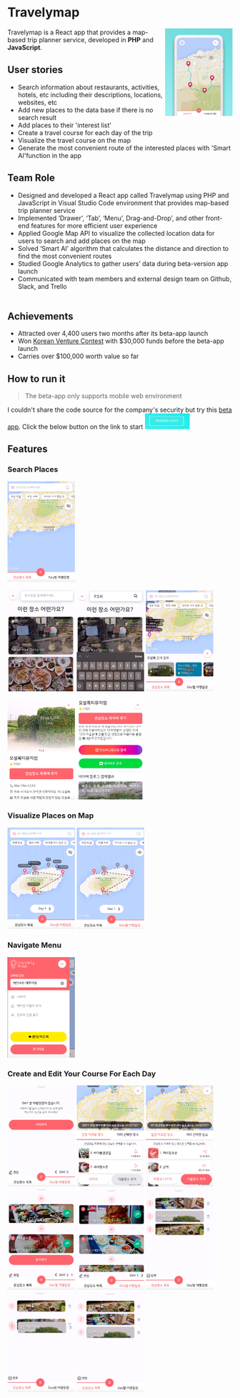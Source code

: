 # Travelymap

<img align=right width=30% src="https://github.com/parkyo/Travelymap/blob/master/main.png"/>
Travelymap is a React app that provides a map-based trip planner service, developed in <strong>PHP</strong> and <strong>JavaScript</strong>.

## User stories
- Search information about restaurants, activities, hotels, etc including their descriptions, locations, websites, etc
- Add new places to the data base if there is no search result
- Add places to their 'interest list'
- Create a travel course for each day of the trip
- Visualize the travel course on the map
- Generate the most convenient route of the interested places with 'Smart AI'function in the app

## Team Role
- Designed and developed a React app called Travelymap using PHP and JavaScript in Visual Studio Code environment 
   that provides map-based trip planner service 
- Implemented ‘Drawer’, ‘Tab’, ‘Menu’, Drag-and-Drop’, and other front-end features for more efficient user experience
- Applied Google Map API to visualize the collected location data for users to search and add places on the map
- Solved ‘Smart AI’ algorithm that calculates the distance and direction to find the most convenient routes 
- Studied Google Analytics to gather users’ data during beta-version app launch
- Communicated with team members and external design team on Github, Slack, and Trello
<br><br>
## Achievements
- Attracted over 4,400 users two months after its beta-app launch
- Won <a href="https://www.tourventure.or.kr/biz/main/view">Korean Venture Contest</a> with $30,000 funds before the beta-app launch
- Carries over $100,000 worth value so far

## How to run it
<blockquote> The beta-app only supports mobile web environment</blockquote>
I couldn't share the code source for the company's security but try this <a href="https://www.travelymap.com/">beta app</a>. 
Click the below button on the link to start <img width=20% src="https://github.com/parkyo/Travelymap/blob/master/start_button.png"/> 

## Features
### Search Places
<img width=30% src="https://github.com/parkyo/Travelymap/blob/master/search/default.png" />

 <img width=30% src="https://github.com/parkyo/Travelymap/blob/master/search/search_page.png"/>   <img width=30% src="https://github.com/parkyo/Travelymap/blob/master/search/type.png"/>   <img width=30% src="https://github.com/parkyo/Travelymap/blob/master/search/search_result.png"/>

<img width=30% src="https://github.com/parkyo/Travelymap/blob/master/search/place.png"/>  <img width=30% src="https://github.com/parkyo/Travelymap/blob/master/search/more_info.png"/>  

### Visualize Places on Map
<img width=30% src="https://github.com/parkyo/Travelymap/blob/master/map/seen.png" />  <img width=30% src="https://github.com/parkyo/Travelymap/blob/master/map/unseen.png" />

### Navigate Menu
<img width=30% src="https://github.com/parkyo/Travelymap/blob/master/menu/menu.png" />

### Create and Edit Your Course For Each Day
<img width=30% src="https://github.com/parkyo/Travelymap/blob/master/tab/day_default.png" /> 
<img width=30% src="https://github.com/parkyo/Travelymap/blob/master/list/not_included.png" />  <img width=30% src="https://github.com/parkyo/Travelymap/blob/master/list/selected.png" />   <img width=30% src="https://github.com/parkyo/Travelymap/blob/master/list/added.png" />
<img width=30% src="https://github.com/parkyo/Travelymap/blob/master/tab/day_list.png" />
<img width=30% src="https://github.com/parkyo/Travelymap/blob/master/tab/edit1.png" />
<img width=30% src="https://github.com/parkyo/Travelymap/blob/master/tab/edit2.png" />
<img width=30% src="https://github.com/parkyo/Travelymap/blob/master/tab/edit3.png" />
